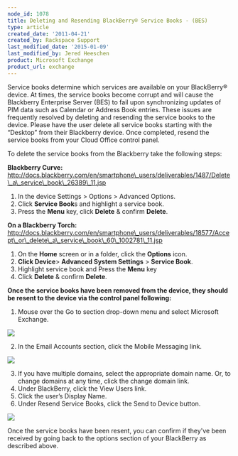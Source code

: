 ```yaml
---
node_id: 1078
title: Deleting and Resending BlackBerry® Service Books - (BES)
type: article
created_date: '2011-04-21'
created_by: Rackspace Support
last_modified_date: '2015-01-09'
last_modified_by: Jered Heeschen
product: Microsoft Exchange
product_url: exchange
---
```


<span><span><span></span></span></span>

<span><span><span><span>Service books determine which services are
available on your BlackBerry&reg; device.  At times, the service books
become corrupt and will cause the Blackberry Enterprise Server (BES) to
fail upon synchronizing updates of PIM data such as Calendar or Address
Book entries. These issues are frequently resolved by deleting and
resending the service books to the device.  Please have the user delete
all service books starting with the &ldquo;Desktop&rdquo; from their Blackberry
device. Once completed, resend the service books from your Cloud Office
control panel</span><span>.</span></span></span></span>

<span><span><span><span>To delete the service books from the Blackberry
take the following steps:</span></span></span></span>

<span>**Blackberry Curve:**
http://docs.blackberry.com/en/smartphone\_users/deliverables/1487/Delete\_a\_service\_book\_26389\_11.jsp</span>

1.  <span><span><span>In the device Settings &gt; Options &gt;
    Advanced Options.</span></span></span>
2.  <span><span><span>Click **Service Book**s and highlight a
    service book.</span></span></span>
3.  <span><span><span>Press the **Menu** key, click **Delete** & confirm
    **Delete**.</span></span></span>



<span><span>**On a Blackberry Torch:**
http://docs.blackberry.com/en/smartphone\_users/deliverables/18577/Accept\_or\_delete\_a\_service\_book\_60\_1002781\_11.jsp</span></span>

1.  <span><span>On the **Home** screen or in a folder, click the
    **Options** icon.</span></span>
2.  <span><span>**Click Device**&gt; **Advanced System Settings** &gt;
    **Service Book**.</span></span>
3.  <span><span>Highlight service book and Press the **Menu**
    key</span></span>
4.  <span><span>Click **Delete** & confirm **Delete**. </span></span>



<span><span>**Once the service books have been removed from the device,
they should be resent to the device via the control panel
following:**</span></span>

1.  <span><span>Mouse over the Go to section drop-down menu and select
    Microsoft Exchange. </span></span>

![](http://c616663.r63.cf2.rackcdn.com/eaDeleting&ResendingBBServiceBooks1.png)



2.  <span><span>In the Email Accounts section, click the Mobile
    Messaging link.</span></span>

![](http://c616663.r63.cf2.rackcdn.com/eaDeleting&ResendingBBServiceBooks2.png)

3.  <span><span>If you have multiple domains, select the appropriate
    domain name. Or, to change domains at any time, click the change
    domain link.</span></span>
4.  Under BlackBerry, click the View Users link.
5.  Click the user&rsquo;s Display Name.
6.  Under Resend Service Books, click the Send to Device button.

![](http://c616663.r63.cf2.rackcdn.com/eaDeleting&ResendingBBServiceBooks3.png)

<span><span><span>Once the service books have been resent, you can
confirm if they've been received by going back to the options section of
your BlackBerry as described above.</span></span></span>

